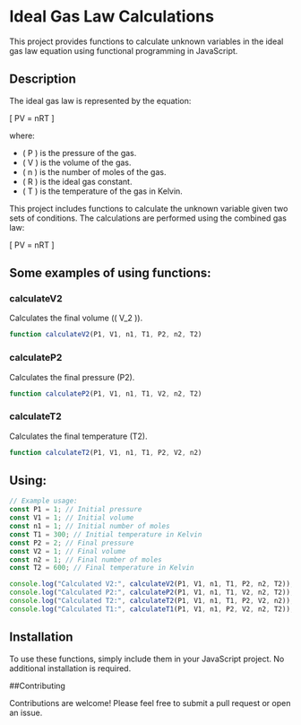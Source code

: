 # Ideal Gas Law Calculations

This project provides functions to calculate unknown variables in the ideal gas law equation using functional programming in JavaScript.

## Description

The ideal gas law is represented by the equation:

\[ PV = nRT \]

where:
- \( P \) is the pressure of the gas.
- \( V \) is the volume of the gas.
- \( n \) is the number of moles of the gas.
- \( R \) is the ideal gas constant.
- \( T \) is the temperature of the gas in Kelvin.

This project includes functions to calculate the unknown variable given two sets of conditions. The calculations are performed using the combined gas law:

\[ PV = nRT \]

## Some examples of using functions:

### calculateV2

Calculates the final volume (\( V_2 \)).

```javascript
function calculateV2(P1, V1, n1, T1, P2, n2, T2)
```

### calculateP2

Calculates the final pressure (P2).
```javascript
function calculateP2(P1, V1, n1, T1, V2, n2, T2)
```

### calculateT2

Calculates the final temperature (T2).
```javascript
function calculateT2(P1, V1, n1, T1, P2, V2, n2)
```

## Using:
```javascript
// Example usage:
const P1 = 1; // Initial pressure
const V1 = 1; // Initial volume
const n1 = 1; // Initial number of moles
const T1 = 300; // Initial temperature in Kelvin
const P2 = 2; // Final pressure
const V2 = 1; // Final volume
const n2 = 1; // Final number of moles
const T2 = 600; // Final temperature in Kelvin

console.log("Calculated V2:", calculateV2(P1, V1, n1, T1, P2, n2, T2)); // Calculate and print V2
console.log("Calculated P2:", calculateP2(P1, V1, n1, T1, V2, n2, T2)); // Calculate and print P2
console.log("Calculated T2:", calculateT2(P1, V1, n1, T1, P2, V2, n2)); // Calculate and print T2
console.log("Calculated T1:", calculateT1(P1, V1, n1, P2, V2, n2, T2)); // Calculate and print T1
```
## Installation
To use these functions, simply include them in your JavaScript project. No additional installation is required.

##Contributing

Contributions are welcome! Please feel free to submit a pull request or open an issue.


